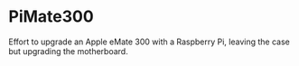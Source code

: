 # PiMate300
Effort to upgrade an Apple eMate 300 with a Raspberry Pi, leaving the case but upgrading the motherboard.
